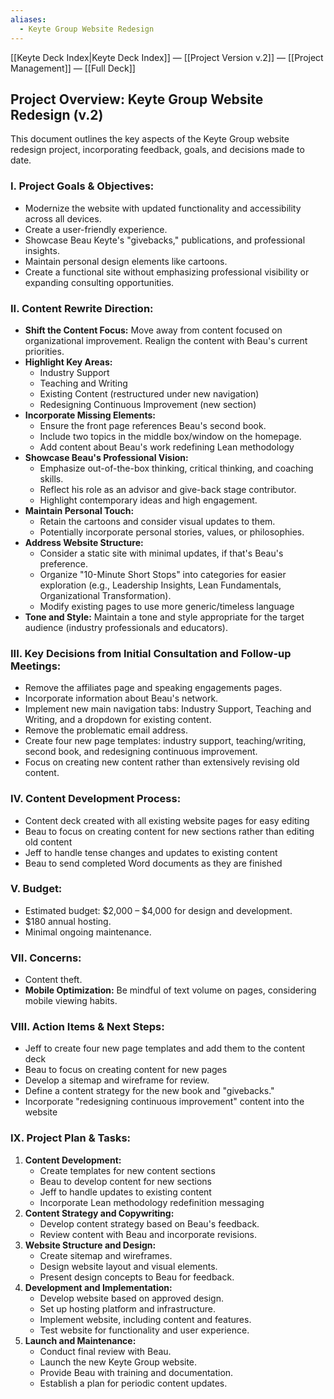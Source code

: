 ```yaml
---
aliases:
  - Keyte Group Website Redesign
---
```

[[Keyte Deck Index|Keyte Deck Index]]  —  [[Project Version v.2]]   —  [[Project Management]] — [[Full Deck]]
## Project Overview: Keyte Group Website Redesign (v.2)

This document outlines the key aspects of the Keyte Group website redesign project, incorporating feedback, goals, and decisions made to date.

### I. Project Goals & Objectives:

*   Modernize the website with updated functionality and accessibility across all devices.
*   Create a user-friendly experience.
*   Showcase Beau Keyte's "givebacks," publications, and professional insights.
*   Maintain personal design elements like cartoons.
*   Create a functional site without emphasizing professional visibility or expanding consulting opportunities.

### II. Content Rewrite Direction:

*   **Shift the Content Focus:** Move away from content focused on organizational improvement. Realign the content with Beau's current priorities.
*   **Highlight Key Areas:**
	- Industry Support
	- Teaching and Writing
	- Existing Content (restructured under new navigation)
	- Redesigning Continuous Improvement (new section)
*   **Incorporate Missing Elements:**
	- Ensure the front page references Beau's second book.
	- Include two topics in the middle box/window on the homepage.
	- Add content about Beau's work redefining Lean methodology
*   **Showcase Beau's Professional Vision:**
    *   Emphasize out-of-the-box thinking, critical thinking, and coaching skills.
    *   Reflect his role as an advisor and give-back stage contributor.
    *   Highlight contemporary ideas and high engagement.
*   **Maintain Personal Touch:**
    *   Retain the cartoons and consider visual updates to them.
    *   Potentially incorporate personal stories, values, or philosophies.
*   **Address Website Structure:**
    *   Consider a static site with minimal updates, if that's Beau's preference.
    *   Organize "10-Minute Short Stops" into categories for easier exploration (e.g., Leadership Insights, Lean Fundamentals, Organizational Transformation).
    * Modify existing pages to use more generic/timeless language
*   **Tone and Style:** Maintain a tone and style appropriate for the target audience (industry professionals and educators).

### III. Key Decisions from Initial Consultation and Follow-up Meetings:

- Remove the affiliates page and speaking engagements pages.
- Incorporate information about Beau's network.
- Implement new main navigation tabs: Industry Support, Teaching and Writing, and a dropdown for existing content.
- Remove the problematic email address.
- Create four new page templates: industry support, teaching/writing, second book, and redesigning continuous improvement.
- Focus on creating new content rather than extensively revising old content.

### IV. Content Development Process:

- Content deck created with all existing website pages for easy editing
- Beau to focus on creating content for new sections rather than editing old content
- Jeff to handle tense changes and updates to existing content
- Beau to send completed Word documents as they are finished

### V. Budget:

*   Estimated budget: $2,000 – $4,000 for design and development.
*   $180 annual hosting.
*   Minimal ongoing maintenance.

### VII. Concerns:

- Content theft.
- **Mobile Optimization:** Be mindful of text volume on pages, considering mobile viewing habits.

### VIII. Action Items & Next Steps:

- Jeff to create four new page templates and add them to the content deck
- Beau to focus on creating content for new pages
- Develop a sitemap and wireframe for review.
- Define a content strategy for the new book and "givebacks."
- Incorporate "redesigning continuous improvement" content into the website

### IX. Project Plan & Tasks:

1. **Content Development:**
    - Create templates for new content sections
    - Beau to develop content for new sections
    - Jeff to handle updates to existing content
    - Incorporate Lean methodology redefinition messaging
2. **Content Strategy and Copywriting:**
    - Develop content strategy based on Beau's feedback.
    - Review content with Beau and incorporate revisions.
3. **Website Structure and Design:**
    - Create sitemap and wireframes.
    - Design website layout and visual elements.
    - Present design concepts to Beau for feedback.
4. **Development and Implementation:**
    - Develop website based on approved design.
    - Set up hosting platform and infrastructure.
    - Implement website, including content and features.
    - Test website for functionality and user experience.
5. **Launch and Maintenance:**
    - Conduct final review with Beau.
    - Launch the new Keyte Group website.
    - Provide Beau with training and documentation.
    - Establish a plan for periodic content updates.